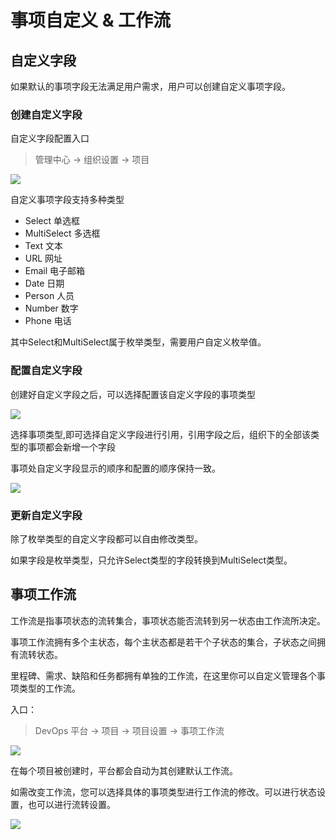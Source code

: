 # 事项自定义 & 工作流

## 自定义字段

如果默认的事项字段无法满足用户需求，用户可以创建自定义事项字段。

### 创建自定义字段

自定义字段配置入口

> 管理中心 -> 组织设置 -> 项目

![](http://terminus-paas.oss-cn-hangzhou.aliyuncs.com/paas-doc/2021/08/09/05f96e73-e9c0-4e3c-9380-599bf7ccd29b.png)

自定义事项字段支持多种类型

* Select 单选框
* MultiSelect 多选框
* Text   文本
* URL 网址
* Email 电子邮箱
* Date 日期
* Person 人员
* Number 数字
* Phone 电话

其中Select和MultiSelect属于枚举类型，需要用户自定义枚举值。

### 配置自定义字段

创建好自定义字段之后，可以选择配置该自定义字段的事项类型

![](http://terminus-paas.oss-cn-hangzhou.aliyuncs.com/paas-doc/2021/08/09/799ba6f2-6a96-497f-b196-3b43b7c3eebd.png)

选择事项类型,即可选择自定义字段进行引用，引用字段之后，组织下的全部该类型的事项都会新增一个字段

事项处自定义字段显示的顺序和配置的顺序保持一致。

![](http://terminus-paas.oss-cn-hangzhou.aliyuncs.com/paas-doc/2021/08/09/7c1dc67e-b030-49ba-89b6-e3c828d2fa0c.png)

### 更新自定义字段

除了枚举类型的自定义字段都可以自由修改类型。

如果字段是枚举类型，只允许Select类型的字段转换到MultiSelect类型。

## 事项工作流

工作流是指事项状态的流转集合，事项状态能否流转到另一状态由工作流所决定。

事项工作流拥有多个主状态，每个主状态都是若干个子状态的集合，子状态之间拥有流转状态。

里程碑、需求、缺陷和任务都拥有单独的工作流，在这里你可以自定义管理各个事项类型的工作流。

入口：

> DevOps 平台 -> 项目 -> 项目设置 -> 事项工作流

![](http://terminus-paas.oss-cn-hangzhou.aliyuncs.com/paas-doc/2021/07/29/95152605-0faa-4062-b2f0-5ecda6fa0cea.png)

在每个项目被创建时，平台都会自动为其创建默认工作流。

如需改变工作流，您可以选择具体的事项类型进行工作流的修改。可以进行状态设置，也可以进行流转设置。

![](http://terminus-paas.oss-cn-hangzhou.aliyuncs.com/paas-doc/2021/07/29/7046d79b-a9cc-4a80-b3f4-35f47cb3db49.png)
